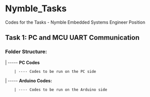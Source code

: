 # Nymble_Tasks
Codes for the Tasks - Nymble Embedded Systems Engineer Position

## Task 1: PC and MCU UART Communication

### Folder Structure:
| ----- **PC Codes**

        | ---- Codes to be run on the PC side

| ----- **Arduino Codes:**

        | ---- Codes to be run on the Arduino side
